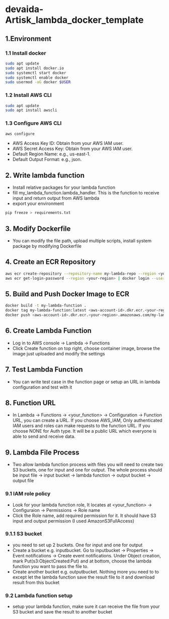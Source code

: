 # devaida-Artisk_lambda_docker_template

## 1.Environment

### 1.1 Install docker
```bash
sudo apt update
sudo apt install docker.io
sudo systemctl start docker
sudo systemctl enable docker
sudo usermod -aG docker $USER
```

### 1.2 Install AWS CLI
```bash
sudo apt update
sudo apt install awscli
```

### 1.3 Configure AWS CLI
```bash
aws configure
```
- AWS Access Key ID: Obtain from your AWS IAM user.
- AWS Secret Access Key: Obtain from your AWS IAM user.
- Default Region Name: e.g., us-east-1.
- Default Output Format: e.g., json.

## 2. Write lambda function
- Install relative packages for your lambda function
- fill my_lambda_function.lambda_handler. This is the function to receive input and return output from AWS lambda
- export your environment
```bash
pip freeze > requirements.txt
```

## 3. Modify Dockerfile
- You can modify the file path, upload multiple scripts, install system package by modifying Dockerfile

## 4. Create an ECR Repository
```bash
aws ecr create-repository --repository-name my-lambda-repo --region <your-region>
aws ecr get-login-password --region <your-region> | docker login --username AWS --password-stdin <aws-account-id>.dkr.ecr.<your-region>.amazonaws.com
```

## 5. Build and Push Docker Image to ECR
```bash
docker build -t my-lambda-function .
docker tag my-lambda-function:latest <aws-account-id>.dkr.ecr.<your-region>.amazonaws.com/my-lambda-repo:latest
docker push <aws-account-id>.dkr.ecr.<your-region>.amazonaws.com/my-lambda-repo:latest
```

## 6. Create Lambda Function
- Log in to AWS console -> Lambda -> Functions
- Click Create function on top right, choose container image, browse the image just uploaded and modify the settings

## 7. Test Lambda Function
- You can write test case in the function page or setup an URL in lambda configuration and test with it

## 8. Function URL
- In Lambda -> Functions -> <your_function> -> Configuration -> Function URL, you can create a URL. If you choose AWS_IAM, Only authenticated IAM users and roles can make requests to the function URL. If you choose NONE for Auth type. It will be a public URL which everyone is able to send and receive data.

## 9. Lambda File Process
- Two allow lambda function process with files you will need to create two S3 buckets, one for input and one for output. The whole process should be input file -> input bucket -> lambda function -> output bucket -> output file

### 9.1 IAM role policy
- Look for your lambda function role, It locates at <your_function> -> Configuraion -> Permissions -> Role name
- Click the Role name, add required permission for it. It should have S3 input and output permission (I used AmazonS3FullAccess)

### 9.1.1 S3 bucket 
- you need to set up 2 buckets. One for input and one for output
- Create a bucket e.g. inputbucket. Go to inputbucket -> Properties -> Event notifications -> Create event notifications. Under Object creation, mark Put(s3:ObjectCreated:Put) and at bottom, choose the lambda function you want to pass the file to.
- Create another bucket e.g. outputbucket. Nothing more you need to to except let the lambda function save the result file to it and download result from this bucket

### 9.2 Lambda function setup
- setup your lambda function, make sure it can receive the file from your S3 bucket and save the result to another bucket